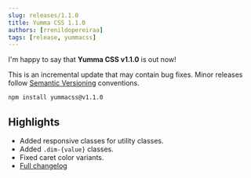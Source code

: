 ```yaml
---
slug: releases/1.1.0
title: Yumma CSS 1.1.0
authors: [rrenildopereiraa]
tags: [release, yummacss]
---
```


I'm happy to say that **Yumma CSS v1.1.0** is out now!

This is an incremental update that may contain bug fixes. Minor releases follow [Semantic Versioning](https://docs.npmjs.com/about-semantic-versioning) conventions.

<!-- truncate -->

```bash
npm install yummacss@v1.1.0
```

## Highlights
- Added responsive classes for utility classes.
- Added `.dim-{value}` classes.
- Fixed caret color variants.
- [Full changelog](https://github.com/yumma-lib/yumma-css/releases/tag/v1.1.0)